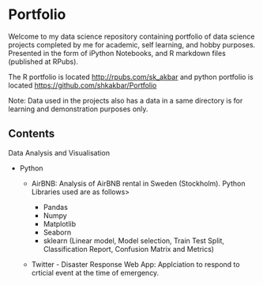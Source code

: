 # Portfolio


Welcome to my data science repository containing portfolio of data science projects completed by me for academic, self learning, and hobby purposes. Presented in the form of iPython Notebooks, and R markdown files (published at RPubs).

The R portfolio is located http://rpubs.com/sk_akbar and python portfolio is located https://github.com/shkakbar/Portfolio

Note: Data used in the projects also has a data in a same directory is for learning and demonstration purposes only.

## Contents

Data Analysis and Visualisation
* Python
  * AirBNB: Analysis of AirBNB rental in Sweden (Stockholm).
   Python Libraries used are as follows>
     - Pandas
     - Numpy
     - Matplotlib
     - Seaborn
     - sklearn (Linear model, Model selection, Train Test Split, Classification Report, Confusion Matrix and Metrics)

  * Twitter - Disaster Response Web App: Applciation to respond to crticial event at the time of emergency.
  
  
